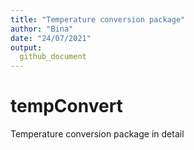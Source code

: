 ```yaml
---
title: "Temperature conversion package"
author: "Bina"
date: "24/07/2021"
output: 
  github_document
---
```


# tempConvert
Temperature conversion package in detail
